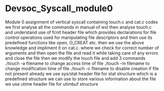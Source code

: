 # Devsoc_Syscall_module0
Module 0 assignment of vertical syscall containing touch.c and cat.c codes
we first analyse all the commands in manual of wsl
then analyse touch.c and understand use of fcntl header file which provides declarations for file control operations used for manipulating file descriptors and then use its predefined functions like open, O_CREAT etc.
then we use the above knowledge and impliment it on cat.c. where we check for correct number of arguments and then open the file and read it while taking care of any errors and close the file
then we modify the touch file and add 3 commands 
./touch -a filename to change access time of file 
./touch -m filename to change modification time of file
./touch -c filename to disable creation if file not present already
we use sys/stat header file for stat structure which is a predefined structure we can use to store various information about the file
we use utime header file for utimbuf structure 

